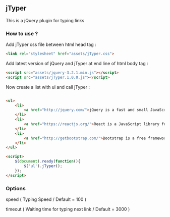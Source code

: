 ## jTyper

This is a jQuery plugin for typing links


### How to use ?

Add jTyper css file between html head tag :

``` html
<link rel="stylesheet" href="assets/jTyper.css">
```

Add latest version of jQuery and jTyper at end line of html body tag :

``` html
<script src="assets/jquery-3.2.1.min.js"></script>
<script src="assets/jTyper.1.0.0.js"></script>
```

Now create a list with ul and call jTyper :

``` html

<ul>
    <li>
        <a href="http://jquery.com/">jQuery is a fast and small JavaScript library.</a>
    </li>
    <li>
        <a href="https://reactjs.org/">React is a JavaScript library for building user interfaces.</a>
    </li>
    <li>
        <a href="http://getbootstrap.com/">Bootstrap is a free framework for designing web pages.</a>
    </li>
</ul>

<script>
    $(document).ready(function(){
        $('ul').jTyper();
    });
</script>
```

### Options

speed ( Typing Speed / Default = 100 )

timeout ( Waiting time for typing next link / Default = 3000 )
